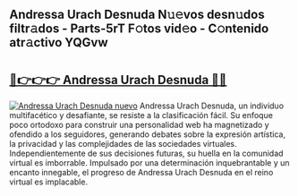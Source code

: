 ## Andressa Urach Desnuda N𝚞𝚎vos desn𝚞dos filtr𝚊dos - Parts-5rT F𝚘tos vid𝚎o - C𝚘ntenido atr𝚊ctivo YQGvw

# <h2><a href="http://mbd7ky7.tromn.icu/?c=Andressa+Urach+Desnuda">🔗👉👉👉 Andressa Urach Desnuda 🔗🔗</a></h2>

[![Andressa Urach Desnuda nuevo](https://i.imgur.com/pEAQMta.gif)](http://mbd7ky7.tromn.icu/?c=Andressa+Urach+Desnuda)
Andressa Urach Desnuda, un individuo multifacético y desafiante, se resiste a la clasificación fácil. Su enfoque poco ortodoxo para construir una personalidad web ha magnetizado y ofendido a los seguidores, generando debates sobre la expresión artística, la privacidad y las complejidades de las sociedades virtuales. Independientemente de sus decisiones futuras, su huella en la comunidad virtual es imborrable. Impulsado por una determinación inquebrantable y un encanto innegable, el progreso de Andressa Urach Desnuda en el reino virtual es implacable.
